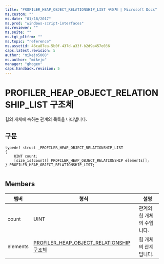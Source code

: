 ```yaml
---
title: "PROFILER_HEAP_OBJECT_RELATIONSHIP_LIST 구조체 | Microsoft Docs"
ms.custom: ""
ms.date: "01/18/2017"
ms.prod: "windows-script-interfaces"
ms.reviewer: ""
ms.suite: ""
ms.tgt_pltfrm: ""
ms.topic: "reference"
ms.assetid: 46ca87ea-5b0f-437d-a33f-b2d9a457e036
caps.latest.revision: 5
author: "mikejo5000"
ms.author: "mikejo"
manager: "ghogen"
caps.handback.revision: 5
---
```

# PROFILER_HEAP_OBJECT_RELATIONSHIP_LIST 구조체
힙의 개체에 속하는 관계의 목록을 나타냅니다.  
  
## 구문  
  
```  
typedef struct _PROFILER_HEAP_OBJECT_RELATIONSHIP_LIST  
{  
    UINT count;  
    [size_is(count)] PROFILER_HEAP_OBJECT_RELATIONSHIP elements[];  
} PROFILER_HEAP_OBJECT_RELATIONSHIP_LIST;  
  
```  
  
## Members  
  
|멤버|형식|설명|  
|--------|--------|--------|  
|count|UINT|관계의 힙 개체의 수입니다.|  
|elements|[PROFILER\_HEAP\_OBJECT\_RELATIONSHIP 구조체](../../winscript/reference/profiler-heap-object-relationship-structure.md)|힙 개체의 관계입니다.|